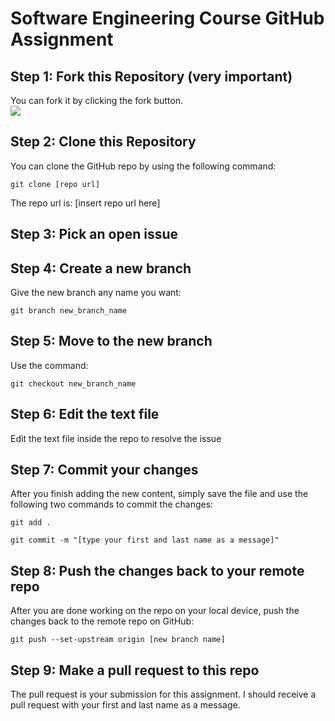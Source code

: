<h1>Software Engineering Course GitHub Assignment</h1>

<div>
    <h2>Step 1: Fork this Repository (very important) </h2>
    <div>You can fork it by clicking the fork button.</div>
 <img src="https://github.com/omaranBazna/software-engineering-course-assignment/assets/100542103/d9e5e73f-b4f7-44f6-b258-6a3ac61b7bb5" />
</div>

<div>
    <h2>Step 2: Clone this Repository</h2>
    <div>You can clone the GitHub repo by using the following command:</div>
    <pre><code>git clone [repo url]</code></pre>
    <div>The repo url is: [insert repo url here]</div>
</div>

<div>
    <h2>Step 3: Pick an open issue</h2>
    
</div>

<div>
    <h2>Step 4: Create a new branch</h2>
    <div>Give the new branch any name you want:</div>
    <pre><code>git branch new_branch_name</code></pre>
</div>

<div>
    <h2>Step 5: Move to the new branch</h2>
    <div>Use the command:</div>
    <pre><code>git checkout new_branch_name</code></pre>
</div>

<div>
    <h2>Step 6: Edit the text file</h2>
    <div>Edit the text file inside the repo to resolve the issue</div>
</div>

<div>
    <h2>Step 7: Commit your changes</h2>
    <div>After you finish adding the new content, simply save the file and use the following two commands to commit the changes:</div>
    <div>
    <pre><code>git add .</code></pre>
    </div>
    <div>
    <pre><code>git commit -m "[type your first and last name as a message]"</code></pre>
    </div>
</div>

<div>
    <h2>Step 8: Push the changes back to your remote repo</h2>
    <div>After you are done working on the repo on your local device, push the changes back to the remote repo on GitHub:</div>
    <pre><code>git push --set-upstream origin [new branch name]</code></pre>
</div>

<div>
    <h2>Step 9: Make a pull request to this repo</h2>
    <div>The pull request is your submission for this assignment. I should receive a pull request with your first and last name as a message.</div>
</div>

